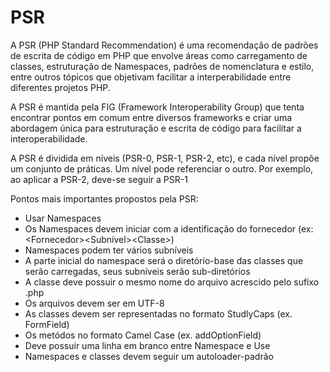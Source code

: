 # PSR

A PSR (PHP Standard Recommendation) é uma recomendação de padrões de escrita de código em PHP que envolve áreas como carregamento de classes, estruturação de Namespaces, padrões de nomenclatura e estilo, entre outros tópicos que objetivam facilitar a interperabilidade entre diferentes projetos PHP.

A PSR é mantida pela FIG (Framework Interoperability Group) que tenta encontrar pontos em comum entre diversos frameworks e criar uma abordagem única para estruturação e escrita de código para facilitar a interoperabilidade.

A PSR é dividida em níveis (PSR-0, PSR-1, PSR-2, etc), e cada nível propõe um conjunto de práticas. Um nível pode referenciar o outro. Por exemplo, ao aplicar a PSR-2, deve-se seguir a PSR-1

Pontos mais importantes propostos pela PSR:
- Usar Namespaces
- Os Namespaces devem iniciar com a identificação do fornecedor (ex: \<Fornecedor>\<Subnível>\<Classe>)
- Namespaces podem ter vários subníveis
- A parte inicial do namespace será o diretório-base das classes que serão carregadas, seus subníveis serão sub-diretórios
- A classe deve possuir o mesmo nome do arquivo acrescido pelo sufixo .php
- Os arquivos devem ser em UTF-8
- As classes devem ser representadas no formato StudlyCaps (ex. FormField)
- Os metódos no formato Camel Case (ex. addOptionField)
- Deve possuir uma linha em branco entre Namespace e Use
- Namespaces e classes devem seguir um autoloader-padrão